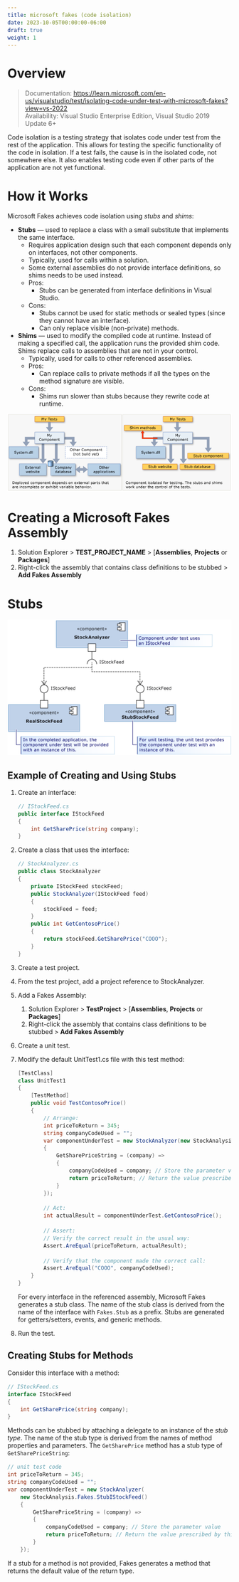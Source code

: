 ```yaml
---
title: microsoft fakes (code isolation)
date: 2023-10-05T00:00:00-06:00
draft: true
weight: 1
---
```


# Overview
> Documentation: https://learn.microsoft.com/en-us/visualstudio/test/isolating-code-under-test-with-microsoft-fakes?view=vs-2022  
<g>Availability</g>: Visual Studio Enterprise Edition, Visual Studio 2019 Update 6+

Code isolation is a testing strategy that isolates code under test from the rest of the application. This allows for
testing the specific functionality of the code in isolation. If a test fails, the cause is in the isolated code, not
somewhere else. It also enables testing code even if other parts of the application are not yet functional.

# How it Works
Microsoft Fakes achieves code isolation using *stubs* and *shims*:
- **Stubs** — used to replace a class with a small substitute that implements the same interface.
  - Requires application design such that each component depends only on interfaces, not other components.
  - Typically, used for calls within a solution.
  - Some external assemblies do not provide interface definitions, so shims needs to be used instead.
  - Pros: 
    - Stubs can be generated from interface definitions in Visual Studio.
  - Cons:
    - Stubs cannot be used for static methods or sealed types (since  they cannot have an interface).
    - Can only replace visible (non-private) methods.
- **Shims** — used to modify the compiled code at runtime. Instead of making a specified call, the application runs the provided shim code. Shims replace calls to assemblies that are not in your control.
  - Typically, used for calls to other referenced assemblies.
  - Pros:
    - Can replace calls to private methods if all the types on the method signature are visible.
  - Cons:
    - Shims run slower than stubs because they rewrite code at runtime.

![A diagram showing a fictional component and its dependencies on the left and the same component with stubs and shims on the right.](image.png)

# Creating a Microsoft Fakes Assembly
 1. Solution Explorer > **TEST_PROJECT_NAME** > [**Assemblies**, **Projects** or **Packages**] 
 2. Right-click the assembly that contains class definitions to be stubbed > **Add Fakes Assembly**

# Stubs
![A diagram illustrating how stubs are utilized](stubs.png)

## Example of Creating and Using Stubs
1. Create an interface:
    ```cs
    // IStockFeed.cs
    public interface IStockFeed
    {
        int GetSharePrice(string company);
    }
    ```

2. Create a class that uses the interface:
    ```cs
    // StockAnalyzer.cs
    public class StockAnalyzer
    {
        private IStockFeed stockFeed;
        public StockAnalyzer(IStockFeed feed)
        {
            stockFeed = feed;
        }
        public int GetContosoPrice()
        {
            return stockFeed.GetSharePrice("COOO");
        }
    }
    ```
3. Create a test project.
4. From the test project, add a project reference to StockAnalyzer.
5. Add a Fakes Assembly:
   1. Solution Explorer > **TestProject** > [**Assemblies**, **Projects** or **Packages**] 
   2. Right-click the assembly that contains class definitions to be stubbed > **Add Fakes Assembly**
6. Create a unit test.
7. Modify the default UnitTest1.cs file with this test method:
    ```cs
    [TestClass]
    class UnitTest1
    {
        [TestMethod]
        public void TestContosoPrice()
        {
            // Arrange:
            int priceToReturn = 345;
            string companyCodeUsed = "";
            var componentUnderTest = new StockAnalyzer(new StockAnalysis.Fakes.StubIStockFeed()
            {
                GetSharePriceString = (company) =>
                {
                    companyCodeUsed = company; // Store the parameter value
                    return priceToReturn; // Return the value prescribed by this test
                }
            });

            // Act:
            int actualResult = componentUnderTest.GetContosoPrice();

            // Assert:
            // Verify the correct result in the usual way:
            Assert.AreEqual(priceToReturn, actualResult);

            // Verify that the component made the correct call:
            Assert.AreEqual("COOO", companyCodeUsed);
        }
    }
    ```
    For every interface in the referenced assembly, Microsoft Fakes generates a stub class. The name of the stub class is
    derived from the name of the interface with `Fakes.Stub` as a prefix. Stubs are generated for getters/setters, events,
    and generic methods.
8. Run the test.

## Creating Stubs for Methods
Consider this interface with a method:
```cs
// IStockFeed.cs
interface IStockFeed
{
    int GetSharePrice(string company);
}
```

Methods can be stubbed by attaching a delegate to an instance of the *stub type*. The name of the stub type is derived from 
the names of method properties and parameters. The `GetSharePrice` method has a stub type of `GetSharePriceString`:
```cs {hl_lines=[7]}
// unit test code
int priceToReturn = 345;
string companyCodeUsed = "";
var componentUnderTest = new StockAnalyzer(
    new StockAnalysis.Fakes.StubIStockFeed()
    {
        GetSharePriceString = (company) =>
        {
            companyCodeUsed = company; // Store the parameter value
            return priceToReturn; // Return the value prescribed by this test
        }
    });
```

If a stub for a method is not provided, Fakes generates a method that returns the default value of the return type. 


